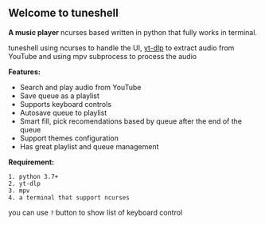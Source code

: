 ## Welcome to tuneshell
**A music player** ncurses based written in python that fully works in terminal.

tuneshell using ncurses to handle the UI, [yt-dlp](https://github.com/yt-dlp/yt-dlp) to extract audio from YouTube and using mpv subprocess to process the audio

**Features:**
- Search and play audio from YouTube
- Save queue as a playlist
- Supports keyboard controls
- Autosave queue to playlist
- Smart fill, pick recomendations based by queue after the end of the queue
- Support themes configuration
- Has great playlist and queue management

**Requirement:**

    1. python 3.7+
    2. yt-dlp 
    3. mpv
    4. a terminal that support ncurses

you can use `?` button to show list of keyboard control
